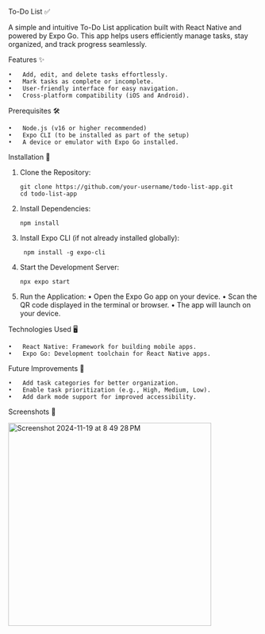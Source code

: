 To-Do List ✅

A simple and intuitive To-Do List application built with React Native and powered by Expo Go. This app helps users efficiently manage tasks, stay organized, and track progress seamlessly.

Features ✨

	•	Add, edit, and delete tasks effortlessly.
	•	Mark tasks as complete or incomplete.
	•	User-friendly interface for easy navigation.
	•	Cross-platform compatibility (iOS and Android).

Prerequisites 🛠️

	•	Node.js (v16 or higher recommended)
	•	Expo CLI (to be installed as part of the setup)
	•	A device or emulator with Expo Go installed.

Installation 🚀

1.	Clone the Repository:

        git clone https://github.com/your-username/todo-list-app.git
        cd todo-list-app


2.	Install Dependencies:

        npm install


3.	Install Expo CLI (if not already installed globally):

         npm install -g expo-cli


4.	Start the Development Server:

        npx expo start


5.	Run the Application:
	  •	Open the Expo Go app on your device.
    •	Scan the QR code displayed in the terminal or browser.
	  •	The app will launch on your device.


Technologies Used 🖥️

	•	React Native: Framework for building mobile apps.
	•	Expo Go: Development toolchain for React Native apps.

Future Improvements 🚀

	•	Add task categories for better organization.
	•	Enable task prioritization (e.g., High, Medium, Low).
	•	Add dark mode support for improved accessibility.

Screenshots 📸

<img width="409" alt="Screenshot 2024-11-19 at 8 49 28 PM" src="https://github.com/user-attachments/assets/0011f7ee-f0c4-476e-b003-4d74e7c623d5">
